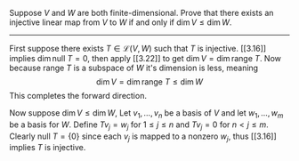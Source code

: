 Suppose $V$ and $W$ are both finite-dimensional. Prove that there exists an injective linear map from $V$ to $W$ if and only if $\dim V \le \dim W$.

---

First suppose  there exists $T \in \mathcal L(V,W)$ such that $T$ is injective.
[[3.16]] implies $\dim \text{null }T = 0$, then apply [[3.22]] to get $\dim V = \dim \text{range }T$.
Now because $\text{range }T$ is a subspace of $W$ it's dimension is less, meaning
$$
\dim V = \dim \text{range }T \le \dim W
$$
This completes the forward direction.

Now suppose $\dim V \le \dim W$, Let $v_1,\dots,v_n$ be a basis of $V$ and let $w_1,\dots,w_m$ be a basis for $W$. Define $Tv_j = w_j$ for $1 \le j \le n$ and $Tv_j = 0$ for $n < j \le m$. Clearly $\text{null } T = \{0\}$ since each $v_j$ is mapped to a nonzero $w_j$, thus [[3.16]] implies $T$ is injective.